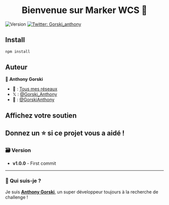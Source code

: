 <h1 align="center">Bienvenue sur Marker WCS 👋</h1>
<p>
  <img alt="Version" src="https://img.shields.io/badge/version-1.0.0-blue.svg?cacheSeconds=2592000" />
  <a href="https://twitter.com/Gorski_anthony" target="_blank">
    <img alt="Twitter: Gorski_anthony" src="https://img.shields.io/twitter/follow/Gorski_anthony.svg?style=social" />
  </a>
</p>
    
## Install

```sh
npm install
```

## Auteur

👤 **Anthony Gorski**

-   🍱 : [Tous mes réseaux](https://bento.me/anthony-gorski)
-   𝕏 : [@Gorski_Anthony](https://twitter.com/Gorski_Anthony)
-   🐙 : [@GorskiAnthony](https://github.com/GorskiAnthony)

## Affichez votre soutien

## Donnez un ⭐️ si ce projet vous a aidé !

### 🗃️ Version

-   **v1.0.0** - First commit

---

### 👋 Qui suis-je ?

Je suis **[Anthony Gorski](https://bento.me/anthony-gorski)**, un super développeur toujours à la recherche de challenge !
